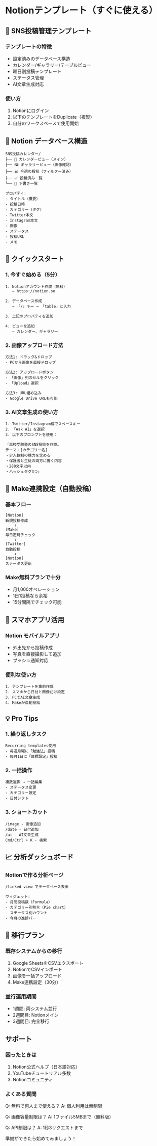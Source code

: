 # Notionテンプレート（すぐに使える）

## 🎁 SNS投稿管理テンプレート

### テンプレートの特徴
- 設定済みのデータベース構造
- カレンダー/ギャラリー/テーブルビュー
- 曜日別投稿テンプレート
- ステータス管理
- AI文章生成対応

### 使い方
1. Notionにログイン
2. 以下のテンプレートをDuplicate（複製）
3. 自分のワークスペースで使用開始

## 📝 Notion データベース構造

```
SNS投稿カレンダー/
├── 📅 カレンダービュー（メイン）
├── 🖼️ ギャラリービュー（画像確認）
├── 📊 今週の投稿（フィルター済み）
├── ✅ 投稿済み一覧
└── 📝 下書き一覧

プロパティ:
- タイトル（概要）
- 投稿日時
- カテゴリー（タグ）
- Twitter本文
- Instagram本文
- 画像
- ステータス
- 投稿URL
- メモ
```

## 🚀 クイックスタート

### 1. 今すぐ始める（5分）
```
1. Notionアカウント作成（無料）
   → https://notion.so

2. データベース作成
   → 「/」キー → 「table」と入力

3. 上記のプロパティを追加

4. ビューを追加
   → カレンダー、ギャラリー
```

### 2. 画像アップロード方法
```
方法1: ドラッグ&ドロップ
- PCから画像を直接ドロップ

方法2: アップロードボタン
- 「画像」列のセルをクリック
- 「Upload」選択

方法3: URL埋め込み
- Google Drive URLも可能
```

### 3. AI文章生成の使い方
```
1. Twitter/Instagram欄でスペースキー
2. 「Ask AI」を選択
3. 以下のプロンプトを使用：

「高校受験塾のSNS投稿を作成。
テーマ：[カテゴリー名]
・少人数制の魅力を含める
・保護者と生徒の両方に響く内容
・280文字以内
・ハッシュタグ3つ」
```

## 🔧 Make連携設定（自動投稿）

### 基本フロー
```
[Notion]
新規投稿作成
    ↓
[Make]
毎日定時チェック
    ↓
[Twitter]
自動投稿
    ↓
[Notion]
ステータス更新
```

### Make無料プランで十分
- 月1,000オペレーション
- 1日1投稿なら余裕
- 15分間隔でチェック可能

## 📱 スマホアプリ活用

### Notion モバイルアプリ
- 外出先から投稿作成
- 写真を直接撮影して追加
- プッシュ通知対応

### 便利な使い方
```
1. テンプレートを事前作成
2. スマホから日付と画像だけ設定
3. PCでAI文章生成
4. Makeが自動投稿
```

## 💡 Pro Tips

### 1. 繰り返しタスク
```
Recurring templates使用
- 毎週月曜に「勉強法」投稿
- 毎月1日に「目標設定」投稿
```

### 2. 一括操作
```
複数選択 → 一括編集
- ステータス変更
- カテゴリー設定
- 日付シフト
```

### 3. ショートカット
```
/image - 画像追加
/date - 日付追加
/ai - AI文章生成
Cmd/Ctrl + K - 検索
```

## 📈 分析ダッシュボード

### Notionで作る分析ページ
```
/linked view でデータベース表示

ウィジェット:
- 月間投稿数（Formula）
- カテゴリー別割合（Pie chart）
- ステータス別カウント
- 今月の進捗バー
```

## 🎯 移行プラン

### 既存システムからの移行
1. Google SheetsをCSVエクスポート
2. NotionでCSVインポート
3. 画像を一括アップロード
4. Make連携設定（30分）

### 並行運用期間
- 1週間: 両システム並行
- 2週間目: Notionメイン
- 3週間目: 完全移行

## サポート

### 困ったときは
1. Notion公式ヘルプ（日本語対応）
2. YouTubeチュートリアル多数
3. Notionコミュニティ

### よくある質問
Q: 無料で何人まで使える？
A: 個人利用は無制限

Q: 画像容量制限は？
A: 1ファイル5MBまで（無料版）

Q: API制限は？
A: 1秒3リクエストまで

準備ができたら始めてみましょう！